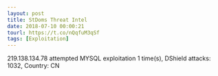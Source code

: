 ```yaml
---
layout: post
title: StDoms Threat Intel
date: 2018-07-10 00:00:21
tourl: https://t.co/nQqfuM3qSf
tags: [Exploitation]
---
```

219.138.134.78 attempted MYSQL exploitation 1 time(s), DShield attacks: 1032, Country: CN